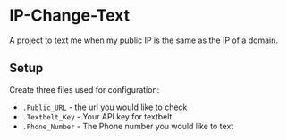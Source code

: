 # IP-Change-Text

A project to text me when my public IP is the same as the IP of a domain.

## Setup
Create three files used for configuration:

* `.Public_URL` - the url you would like to check
* `.Textbelt_Key` - Your API key for textbelt
* `.Phone_Number` - The Phone number you would like to text
